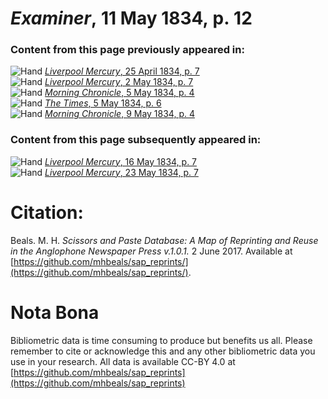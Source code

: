 # *Examiner*, 11 May 1834, p. 12  
  
### Content from this page previously appeared in:  
![Hand](http://scissorsandpaste.net/wp-content/uploads/2017/06/smallhandpointer.png) [*Liverpool Mercury*, 25 April 1834, p. 7](https://mhbeals.github.io/sap_html/Liverpool-Mercury/Liverpool-Mercury-25-April-1834-p-7)  
![Hand](http://scissorsandpaste.net/wp-content/uploads/2017/06/smallhandpointer.png) [*Liverpool Mercury*, 2 May 1834, p. 7](https://mhbeals.github.io/sap_html/Liverpool-Mercury/Liverpool-Mercury-2-May-1834-p-7)  
![Hand](http://scissorsandpaste.net/wp-content/uploads/2017/06/smallhandpointer.png) [*Morning Chronicle*, 5 May 1834, p. 4](https://mhbeals.github.io/sap_html/Morning-Chronicle/Morning-Chronicle-5-May-1834-p-4)  
![Hand](http://scissorsandpaste.net/wp-content/uploads/2017/06/smallhandpointer.png) [*The Times*, 5 May 1834, p. 6](https://mhbeals.github.io/sap_html/The-Times/The-Times-5-May-1834-p-6)  
![Hand](http://scissorsandpaste.net/wp-content/uploads/2017/06/smallhandpointer.png) [*Morning Chronicle*, 9 May 1834, p. 4](https://mhbeals.github.io/sap_html/Morning-Chronicle/Morning-Chronicle-9-May-1834-p-4)  
  
### Content from this page subsequently appeared in:  
![Hand](http://scissorsandpaste.net/wp-content/uploads/2017/06/smallhandpointer.png) [*Liverpool Mercury*, 16 May 1834, p. 7](https://mhbeals.github.io/sap_html/Liverpool-Mercury/Liverpool-Mercury-16-May-1834-p-7)  
![Hand](http://scissorsandpaste.net/wp-content/uploads/2017/06/smallhandpointer.png) [*Liverpool Mercury*, 23 May 1834, p. 7](https://mhbeals.github.io/sap_html/Liverpool-Mercury/Liverpool-Mercury-23-May-1834-p-7)  


# Citation: 

Beals. M. H. *Scissors and Paste Database: A Map of Reprinting and Reuse in the Anglophone Newspaper Press v.1.0.1.* 2 June 2017. Available at [https://github.com/mhbeals/sap_reprints/](https://github.com/mhbeals/sap_reprints/). 

# Nota Bona

Bibliometric data is time consuming to produce but benefits us all. Please remember to cite or acknowledge this and any other bibliometric data you use in your research. All data is available CC-BY 4.0 at [https://github.com/mhbeals/sap_reprints](https://github.com/mhbeals/sap_reprints)